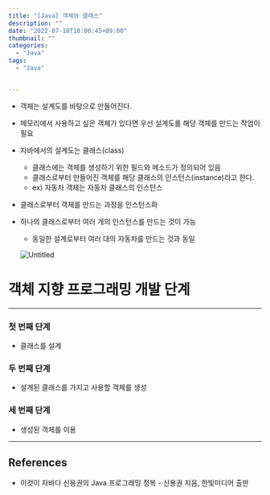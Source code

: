 ```yaml
---
title: "[Java] 객체와 클래스"
description: ""
date: "2022-07-18T18:00:45+09:00"
thumbnail: ""
categories:
  - "Java"
tags:
  - "Java"


---
```

<!--more-->

- 객체는 설계도를 바탕으로 만들어진다.
- 메모리에서 사용하고 싶은 객체가 있다면 우선 설계도롤 해당 객체를 만드는 작업이 필요
- 자바에서의 설계도는 클래스(class)
    - 클래스에는 객체를 생성하기 위한 필드와 메소드가 정의되어 있음
    - 클래스로부터 만들어진 객체를 해당 클래스의 인스턴스(instance)라고 한다.
    - ex) 자동차 객체는 자동차 클래스의 인스턴스
- 클래스로부터 객체를 만드는 과정을 인스턴스화
- 하나의 클래스로부터 여러 개의 인스턴스를 만드는 것이 가능
    - 동일한 설계로부터 여러 대의 자동차를 만드는 것과 동일
    
    ![Untitled](/images/lang_java/class/객체와_클래스/Untitled.png)
    

# 객체 지향 프로그래밍 개발 단계

---

### 첫 번째 단계

- 클래스를 설계

### 두 번째 단계

- 설계된 클래스를 가지고 사용할 객체를 생성

### 세 번째 단계

- 생성된 객체를 이용

---

## References

- 이것이 자바다 신용권의 Java 프로그래밍 정복 - 신용권 지음, 한빛미디어 출판